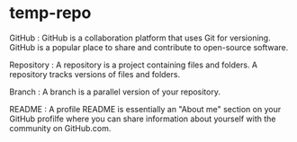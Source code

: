 # temp-repo
GitHub : GitHub is a collaboration platform that uses Git for versioning. GitHub is a popular place to share and contribute to open-source software.

Repository : A repository is a project containing files and folders. A repository tracks versions of files and folders.

Branch : A branch is a parallel version of your repository. 

README : A profile README is essentially an "About me" section on your GitHub profilfe where you can share information about yourself with the community on GitHub.com. 
